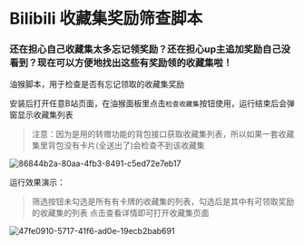 # Bilibili 收藏集奖励筛查脚本

### 还在担心自己收藏集太多忘记领奖励？还在担心up主追加奖励自己没看到？现在可以方便地找出这些有奖励领的收藏集啦！

油猴脚本，用于检查是否有忘记领取的收藏集奖励

安装后打开任意B站页面，在油猴面板里点击`检查收藏集`按钮使用，运行结束后会弹窗显示收藏集列表

> 注意：因为是用的转赠功能的背包接口获取收藏集列表，所以如果一套收藏集里背包没有卡片(全送出了)会检查不到该收藏集

![86844b2a-80aa-4fb3-8491-c5ed72e7eb17](https://github.com/user-attachments/assets/9fb3ba7a-f7e6-4080-a6e3-cfb91e02d44d)

运行效果演示：
> 筛选按钮未勾选是所有有卡牌的收藏集的列表，勾选后是其中有可领取奖励的收藏集的列表
> 点击查看详情即可打开收藏集页面

![47fe0910-5717-41f6-ad0e-19ecb2bab691](https://github.com/user-attachments/assets/32cfabbd-d4a2-4cfd-b456-264779cbff8b)
